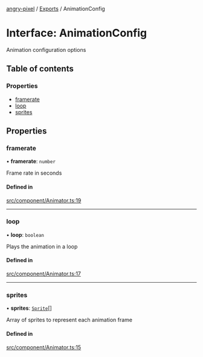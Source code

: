 [angry-pixel](../README.md) / [Exports](../modules.md) / AnimationConfig

# Interface: AnimationConfig

Animation configuration options

## Table of contents

### Properties

- [framerate](AnimationConfig.md#framerate)
- [loop](AnimationConfig.md#loop)
- [sprites](AnimationConfig.md#sprites)

## Properties

### framerate

• **framerate**: `number`

Frame rate in seconds

#### Defined in

[src/component/Animator.ts:19](https://github.com/angry-pixel-studio/angry-pixel-engine/blob/8704b49/src/component/Animator.ts#L19)

___

### loop

• **loop**: `boolean`

Plays the animation in a loop

#### Defined in

[src/component/Animator.ts:17](https://github.com/angry-pixel-studio/angry-pixel-engine/blob/8704b49/src/component/Animator.ts#L17)

___

### sprites

• **sprites**: [`Sprite`](../classes/Sprite.md)[]

Array of sprites to represent each animation frame

#### Defined in

[src/component/Animator.ts:15](https://github.com/angry-pixel-studio/angry-pixel-engine/blob/8704b49/src/component/Animator.ts#L15)
